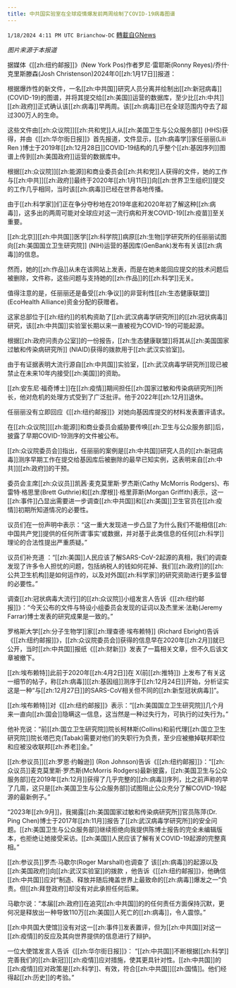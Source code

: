 ```yaml
---
title: 中共国实验室在全球疫情爆发前两周绘制了COVID-19病毒图谱
---
```

`1/18/2024 4:11 PM UTC Brianchow-DC` [轉載自GNews](https://gnews.org/articles/2232499)

*图片来源于本报道*

据媒体《[[zh:纽约邮报]]》(New York Pos)作者罗尼·雷耶斯(Ronny Reyes)/乔什·克里斯滕森(Josh Christenson)2024年0[[zh:1月17日]]报道：

根据爆炸性的新文件，一名[[zh:中共国]]研究人员分离并绘制出[[zh:新冠病毒]] (COVID-19)的图谱，并将其提交给[[zh:美国]]运营的数据库，至少比[[zh:中共]][[zh:政府]]正式确认该[[zh:病毒]]早两周。该[[zh:病毒]]已在全球范围内夺去了超过300万人的生命。

这些文件由[[zh:众议院]][[zh:共和党]]人从[[zh:美国卫生与公众服务部]] (HHS)获得，并由《[[zh:华尔街日报]]》首先报道，文件显示，[[zh:病毒学]]家任丽丽(Lili Ren )博士于2019年[[zh:12月28日]]COVID-19结构的几乎整个[[zh:基因序列]]图谱上传到[[zh:美国政府]]运营的数据库中。

根据[[zh:众议院]][[zh:能源]]和商业委员会[[zh:共和党]]人获得的文件，她的工作与[[zh:中共]][[zh:政府]]最终于2020年[[zh:1月11日]]向[[zh:世界卫生组织]]提交的工作几乎相同，当时该[[zh:病毒]]已经在世界各地传播。

由于[[zh:科学家]]们正在争分夺秒地在2019年底和2020年初了解这种[[zh:病毒]]，这多出的两周可能对全球应对这一流行病和开发COVID-19[[zh:疫苗]]至关重要。

[[zh:北京]][[zh:中共国]]医学[[zh:科学院]]病原[[zh:生物]]学研究所的任丽丽试图向[[zh:美国国立卫生研究院]] (NIH)运营的基因库(GenBank)发布有关该[[zh:病毒]]的信息。

然而，她的[[zh:作品]]从未在该网站上发表，而是在她未能回应提交的技术问题后被删除，文件称，这些问题与支持她的[[zh:作品]]的[[zh:科学]]无关。

值得注意的是，任丽丽还是备受[[zh:争议]]的非营利性[[zh:生态健康联盟]] (EcoHealth Alliance)资金分配的获赠者。

这家总部位于[[zh:纽约]]的机构资助了[[zh:武汉病毒学研究所]]的[[zh:冠状病毒]]研究，该[[zh:中共国]]实验室长期以来一直被视为COVID-19的可能起源。

根据[[zh:政府问责办公室]]的一份报告，[[zh:生态健康联盟]]将其从[[zh:美国国家过敏和传染病研究所]] (NIAID)获得的拨款用于[[zh:武汉实验室]]。

由于有证据表明大流行源自[[zh:中共国]]实验室，[[zh:武汉病毒学研究所]]现已被禁止在未来10年内接受[[zh:美国]]的资助。

[[zh:安东尼·福奇博士]]在[[zh:疫情]]期间担任[[zh:国家过敏和传染病研究所]]所长，他对危机的处理方式受到了广泛批评。他于2022年[[zh:12月]]退休。

任丽丽没有立即回应《[[zh:纽约邮报]]》对她向基因库提交的材料发表置评请求。

在[[zh:众议院]][[zh:能源]]和商业委员会威胁要传唤[[zh:卫生与公众服务部]]后，披露了早期COVID-19测序的文件被公布。

[[zh:众议院委员会]]指出，任丽丽的案例是[[zh:中共国]]研究人员的[[zh:新冠病毒]]测序早期工作在提交给基因库后被删除的最早已知实例，这表明来自[[zh:中共]][[zh:政府]]的干预。

委员会主席[[zh:众议员]]凯茜·麦克莫里斯·罗杰斯(Cathy McMorris Rodgers)、布雷特·格思里(Brett Guthrie)和[[zh:摩根]]·格里菲斯(Morgan Griffith)表示，这一[[zh:事件]]凸显出需要进一步调查[[zh:中共国]]和[[zh:美国]]卫生官员在[[zh:疫情]]初期所知道情况的必要性。

议员们在一份声明中表示：“这一重大发现进一步凸显了为什么我们不能相信[[zh:中国共产党]]提供的任何所谓‘事实’或数据，并对基于此类信息的任何[[zh:科学]]理论的合法性提出严重质疑。”

议员们补充道 ：“[[zh:美国]]人民应该了解SARS-CoV-2起源的真相，我们的调查发现了许多令人担忧的问题，包括纳税人的钱如何花掉、我们[[zh:政府]]的[[zh:公共卫生机构]]是如何运作的，以及对外国[[zh:科学家]]的研究资助进行更多监督的必要性。”

调查[[zh:冠状病毒大流行]]的[[zh:众议院]]小组发言人告诉《[[zh:纽约邮报]]》：“今天公布的文件与特设小组委员会发现的证词以及杰里米·法勒(Jeremy Farrar)博士发表的研究成果是一致的。”

罗格斯大学[[zh:分子生物学]]家[[zh:理查德·埃布赖特]] (Richard Ebright)告诉《[[zh:纽约邮报]]》，[[zh:众议院委员会]]获得的信息早在2020年[[zh:2月]]就已公开，当时[[zh:中共国]]报纸《[[zh:财新]]》发表了一篇相关文章，但不久后该文章被撤下。

[[zh:埃布赖特]]此前于2020年[[zh:4月2日]]在 X(前[[zh:推特]]) 上发布了有关这一细节的帖子，称[[zh:病毒]][[zh:基因组]]测序于[[zh:12月24日]]开始，分析证实这是一种“与[[zh:12月27日]]的SARS-CoV相关但不同的[[zh:新型冠状病毒]]”。

[[zh:埃布赖特]]对《[[zh:纽约邮报]]》表示：“[[zh:美国国立卫生研究院]]几个月来一直向[[zh:国会]]隐瞒这一信息，这当然是一种过失行为，可执行的过失行为。”

他补充说：“前[[zh:国立卫生研究院]]院长柯林斯(Collins)和前代理[[zh:国立卫生研究院]]院长塔巴克(Tabak)需要对他们的失职行为负责，至少应被撤掉联邦职位和应被没收联邦[[zh:养老]]金。”

[[zh:参议员]][[zh:罗恩·约翰逊]] (Ron Johnson)告诉《[[zh:纽约邮报]]》：“[[zh:众议员]]麦克莫里斯·罗杰斯(McMorris Rodgers)最新披露，[[zh:美国卫生与公众服务部]]在2019年[[zh:12月]]获得了几乎完整的[[zh:病毒]]序列，比之前声称的早了几周，这只是[[zh:美国卫生与公众服务部]]试图阻止公众充分了解COVID-19起源的最新例子。”

“2023年[[zh:9月]]，我揭露[[zh:美国国家过敏和传染病研究所]]官员陈萍(Dr. Ping Chen)博士于2017年[[zh:11月]]报告了[[zh:武汉病毒学研究所]]的安全问题。[[zh:美国卫生与公众服务部]]继续拒绝向我提供陈博士报告的完全未编辑版本，也拒绝让她接受采访。[[zh:美国]]人民应该了解有关COVID-19起源的完整真相。”

[[zh:参议员]]罗杰·马歇尔(Roger Marshall)也调查了 该[[zh:病毒]]的起源以及[[zh:美国政府]]向[[zh:武汉实验室]]的拨款 ，他告诉《[[zh:纽约邮报]]》，他确信[[zh:中共国]]应对“制造、释放并随后掩盖世界上最致命的[[zh:病毒]]爆发之一”负责。但[[zh:拜登政府]]却没有对此承担任何后果。

马歇尔说：“本届[[zh:政府]]在追究[[zh:中共国]]的的任何责任方面保持沉默，更何况是释放出一种导致110万[[zh:美国]]人死亡的[[zh:病毒]]，令人震惊。”

[[zh:中共国大使馆]]没有对这一[[zh:事件]]发表置评，但为[[zh:中共国]]对这一[[zh:疫情]]的反应及其向世界提供的信息进行了辩护。

一位大使馆发言人告诉《[[zh:华尔街日报]]》： “[[zh:中共国]]不断根据[[zh:科学]]完善我们的[[zh:新冠]][[zh:疫情]]应对措施，使其更具针对性。[[zh:中共国]]的[[zh:疫情]]应对政策是[[zh:科学]]、有效，符合[[zh:中共国]][[zh:国情]]。他们经得起[[zh:历史]]的考验。”
